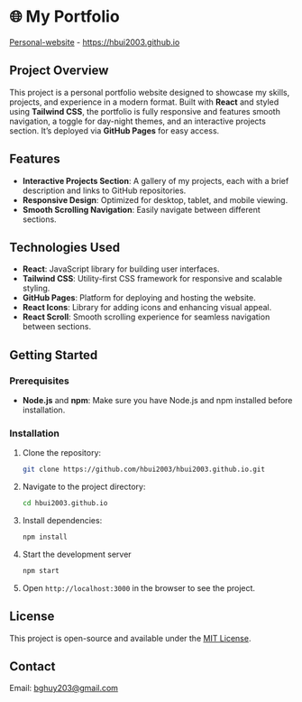 
# 🌐 My Portfolio

[Personal-website](https://your-live-site-url.com) - https://hbui2003.github.io

##  Project Overview
This project is a personal portfolio website designed to showcase my skills, projects, and experience in a modern format. Built with **React** and styled using **Tailwind CSS**, the portfolio is fully responsive and features smooth navigation, a toggle for day-night themes, and an interactive projects section. It’s deployed via **GitHub Pages** for easy access.

##  Features
- **Interactive Projects Section**: A gallery of my projects, each with a brief description and links to GitHub repositories.
- **Responsive Design**: Optimized for desktop, tablet, and mobile viewing.
- **Smooth Scrolling Navigation**: Easily navigate between different sections.

##  Technologies Used
- **React**: JavaScript library for building user interfaces.
- **Tailwind CSS**: Utility-first CSS framework for responsive and scalable styling.
- **GitHub Pages**: Platform for deploying and hosting the website.
- **React Icons**: Library for adding icons and enhancing visual appeal.
- **React Scroll**: Smooth scrolling experience for seamless navigation between sections.

## Getting Started

### Prerequisites
- **Node.js** and **npm**: Make sure you have Node.js and npm installed before installation.

### Installation
1. Clone the repository:
   ```bash
   git clone https://github.com/hbui2003/hbui2003.github.io.git
2. Navigate to the project directory:
   ```bash
   cd hbui2003.github.io
3. Install dependencies:
   ```bash
   npm install
4. Start the development server
   ```bash
   npm start
5. Open `http://localhost:3000` in the browser to see the project.

##  License

This project is open-source and available under the [MIT License](LICENSE).

## Contact
Email: bghuy203@gmail.com
